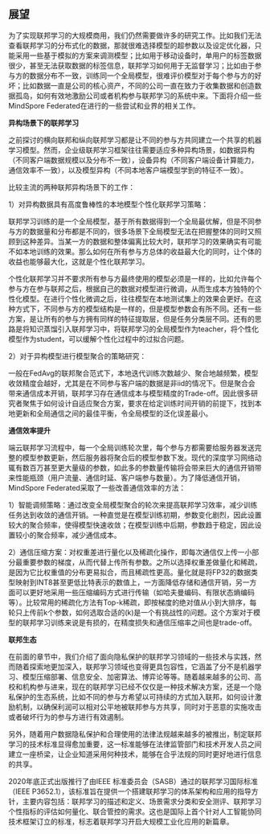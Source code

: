 ## 展望

为了实现联邦学习的大规模商用，我们仍然需要做许多的研究工作。比如我们无法查看联邦学习的分布式化的数据，那就很难选择模型的超参数以及设定优化器，只能采用一些基于模拟的方案来调测模型；比如用于移动设备时，单用户的标签数据很少，甚至无法获取数据的标签信息，联邦学习如何用于无监督学习；比如由于参与方的数据分布不一致，训练同一个全局模型，很难评价模型对于每个参与方的好坏；比如数据一直是公司的核心资产，不同的公司一直在致力于收集数据和创造数据孤岛，如何有效地激励公司或者机构参与联邦学习的系统中来。下面将介绍一些MindSpore Federated在进行的一些尝试和业界的相关工作。

**异构场景下的联邦学习**

之前探讨的横向联邦和纵向联邦学习都是让不同的参与方共同建立一个共享的机器学习模型。然而，企业级联邦学习框架往往需要适应多种异构场景，如数据异构（不同客户端数据规模以及分布不一致），设备异构（不同客户端设备计算能力，通信效率不一致），以及模型异构（不同本地客户端模型学到的特征不一致）。

比较主流的两种联邦异构场景下的工作：

1）对异构数据具有高度鲁棒性的本地模型个性化联邦学习策略：

联邦学习训练的是一个全局模型，基于所有数据得到一个全局最优解，但是不同参与方的数据量和分布都是不同的，很多场景下全局模型无法在把握整体的同时又照顾到这种差异。当某一方的数据和整体偏离比较大时，联邦学习的效果确实有可能不如本地训练的效果。那么如何在所有参与方总体的收益最大化的同时，让个体的收益也能够最大化，这就是个性化联邦学习。

个性化联邦学习并不要求所有参与方最终使用的模型必须是一样的，比如允许每个参与方在参与联邦之后，根据自己的数据对模型进行微调，从而生成本方独特的个性化模型。在进行个性化微调之后，往往模型在本地测试集上的效果会更好。在这种方式下，不同参与方的模型结构是一样的，但是模型参数会有所不同。还有一些方案，是让所有的参与方拥有同样的特征提取层，但是任务分类层不同。还有的思路是将知识蒸馏引入联邦学习中，将联邦学习的全局模型作为teacher，将个性化模型作为student，可以缓解个性化过程中的过拟合问题。

2）对于异构模型进行模型聚合的策略研究：

一般在FedAvg的联邦聚合范式下，本地迭代训练次数越少、聚合地越频繁，模型收敛精度会越好，尤其是在不同参与客户端的数据是非iid的情况下。但是聚合会带来通信成本开销，联邦学习存在通信成本与模型精度的Trade-off。因此很多研究者聚焦于如何设计自适应聚合方案，要求在给定训练时间开销的前提下，找到本地更新和全局通信之间的最佳平衡，令全局模型的泛化误差最小。

 **通信效率提升**

端云联邦学习流程中，每一个全局训练轮次里，每个参与方都需要给服务器发送完整的模型参数更新，然后服务器将聚合后的模型参数下发。现代的深度学习网络动辄有数百万甚至更大量级的参数，如此多的参数量传输将会带来巨大的通信开销带来性能瓶颈（用户流量、通信时延、客户端参与数量）。为了降低通信开销，MindSpore Federated采取了一些改善通信效率的方法：

1）智能调频策略：通过改变全局模型聚合的轮次来提高联邦学习效率，减少训练任务达到收敛的通信开销。一种直觉是在模型训练初期，参数变化剧烈，因此设置较大的聚合频率，使得模型快速收敛；在模型训练中后期，参数趋于稳定，因此设置较小的聚合频率，减少通信成本。

2）通信压缩方案：对权重差进行量化以及稀疏化操作，即每次通信仅上传一小部分最重要参数的梯度，从而代替上传所有参数。之所以选择权重差做量化和稀疏，是因为它比权重值的分布更易拟合，而且稀疏性更高。量化就是将FP32的数据类型映射到INT8甚至更低比特表示的数值上，一方面降低存储和通信开销，另一方面可以更好地采用一些压缩编码方式进行传输（如哈夫曼编码、有限状态熵编码等）。比较常用的稀疏化方法有Top-k稀疏，即按梯度的绝对值从小到大排序，每轮只上传前k个参数，如何选取合适的\(k\)是一个有挑战性的问题。这个方案对于模型的联邦学习训练来说是有损的，在精度损失和通信压缩率之间也是trade-off。

**联邦生态**

在前面的章节中，我们介绍了面向隐私保护的联邦学习领域的一些技术与实践，然而随着探索地更加深入，联邦学习领域也变得更具包容性，它涵盖了分不是机器学习、模型压缩部署、信息安全、加密算法、博弈论等等。随着越来越多的公司、高校和机构参与进来，现在的联邦学习已经不仅仅是一种技术解决方案，还是一个隐私保护的生态系统，比如不同的参与方希望以可持续的方式加入联邦，如何设计激励机制，以确保利润可以相对公平地被联邦参与方共享，同时对于恶意的实施攻击或者破坏行为的参与方进行有效遏制。

另外，随着用户数据隐私保护和合理使用的法律法规越来越多的被推出，制定联邦学习的技术标准显得愈加重要，这一标准能够在法律监管部门和技术开发人员之间建立一座桥梁，让企业知道采用何种技术，能够在合乎法规的同时更好地进行信息的共享。

2020年底正式出版推行了由IEEE 标准委员会（SASB）通过的联邦学习国际标准（IEEE P3652.1），该标准旨在提供一个搭建联邦学习的体系架构和应用的指导方针，主要内容包括：联邦学习的描述和定义、场景需求分类和安全测评、联邦学习个性指标的评估如何量化、联合管控的需求。这也是国际上首个针对人工智能协同技术框架订立的标准，标志着联邦学习开启大规模工业化应用的新篇章。

